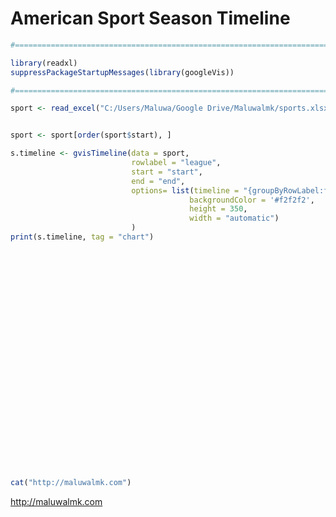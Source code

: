 # American Sport Season Timeline


```r
#==============================================================================

library(readxl)
suppressPackageStartupMessages(library(googleVis))

#==============================================================================

sport <- read_excel("C:/Users/Maluwa/Google Drive/Maluwalmk/sports.xlsx")


sport <- sport[order(sport$start), ]

s.timeline <- gvisTimeline(data = sport, 
                           rowlabel = "league",
                           start = "start",
                           end = "end",
                           options= list(timeline = "{groupByRowLabel:false}",
                                        backgroundColor = '#f2f2f2', 
                                        height = 350,
                                        width = "automatic")
                           )
print(s.timeline, tag = "chart")
```

<!-- Timeline generated in R 3.2.3 by googleVis 0.5.10 package -->
<!-- Thu Jan 28 23:05:49 2016 -->


<!-- jsHeader -->
<script type="text/javascript">
 
// jsData 
function gvisDataTimelineID17841801136 () {
var data = new google.visualization.DataTable();
var datajson =
[
 [
 "MLB",
new Date(2015,3,13,0,0,0),
new Date(2015,9,4,0,0,0) 
],
[
 "EPL",
new Date(2015,7,8,0,0,0),
new Date(2016,4,15,0,0,0) 
],
[
 "NFL",
new Date(2015,8,10,0,0,0),
new Date(2016,0,3,0,0,0) 
],
[
 "NHL",
new Date(2015,9,7,0,0,0),
new Date(2016,3,9,0,0,0) 
],
[
 "NBA",
new Date(2015,9,27,0,0,0),
new Date(2016,3,13,0,0,0) 
],
[
 "NCAA",
new Date(2015,10,13,0,0,0),
new Date(2016,3,4,0,0,0) 
] 
];
data.addColumn('string','league');
data.addColumn('datetime','start');
data.addColumn('datetime','date');
data.addRows(datajson);
return(data);
}
 
// jsDrawChart
function drawChartTimelineID17841801136() {
var data = gvisDataTimelineID17841801136();
var options = {};
options["height"] =    350;
options["timeline"] = {groupByRowLabel:false};
options["backgroundColor"] = "#f2f2f2";

    var chart = new google.visualization.Timeline(
    document.getElementById('TimelineID17841801136')
    );
    chart.draw(data,options);
    

}
  
 
// jsDisplayChart
(function() {
var pkgs = window.__gvisPackages = window.__gvisPackages || [];
var callbacks = window.__gvisCallbacks = window.__gvisCallbacks || [];
var chartid = "timeline";
  
// Manually see if chartid is in pkgs (not all browsers support Array.indexOf)
var i, newPackage = true;
for (i = 0; newPackage && i < pkgs.length; i++) {
if (pkgs[i] === chartid)
newPackage = false;
}
if (newPackage)
  pkgs.push(chartid);
  
// Add the drawChart function to the global list of callbacks
callbacks.push(drawChartTimelineID17841801136);
})();
function displayChartTimelineID17841801136() {
  var pkgs = window.__gvisPackages = window.__gvisPackages || [];
  var callbacks = window.__gvisCallbacks = window.__gvisCallbacks || [];
  window.clearTimeout(window.__gvisLoad);
  // The timeout is set to 100 because otherwise the container div we are
  // targeting might not be part of the document yet
  window.__gvisLoad = setTimeout(function() {
  var pkgCount = pkgs.length;
  google.load("visualization", "1", { packages:pkgs, callback: function() {
  if (pkgCount != pkgs.length) {
  // Race condition where another setTimeout call snuck in after us; if
  // that call added a package, we must not shift its callback
  return;
}
while (callbacks.length > 0)
callbacks.shift()();
} });
}, 100);
}
 
// jsFooter
</script>
 
<!-- jsChart -->  
<script type="text/javascript" src="https://www.google.com/jsapi?callback=displayChartTimelineID17841801136"></script>
 
<!-- divChart -->
  
<div id="TimelineID17841801136" 
  style="width: automatic; height: 350;">
</div>

```r
cat("http://maluwalmk.com")
```

http://maluwalmk.com
